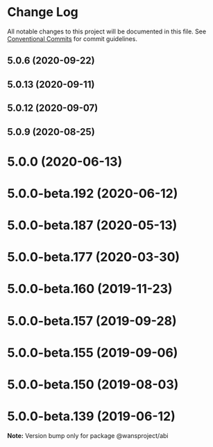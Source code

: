# Change Log

All notable changes to this project will be documented in this file.
See [Conventional Commits](https://conventionalcommits.org) for commit guidelines.

## 5.0.6 (2020-09-22)



## 5.0.13 (2020-09-11)



## 5.0.12 (2020-09-07)



## 5.0.9 (2020-08-25)



# 5.0.0 (2020-06-13)



# 5.0.0-beta.192 (2020-06-12)



# 5.0.0-beta.187 (2020-05-13)



# 5.0.0-beta.177 (2020-03-30)



# 5.0.0-beta.160 (2019-11-23)



# 5.0.0-beta.157 (2019-09-28)



# 5.0.0-beta.155 (2019-09-06)



# 5.0.0-beta.150 (2019-08-03)



# 5.0.0-beta.139 (2019-06-12)

**Note:** Version bump only for package @wansproject/abi
